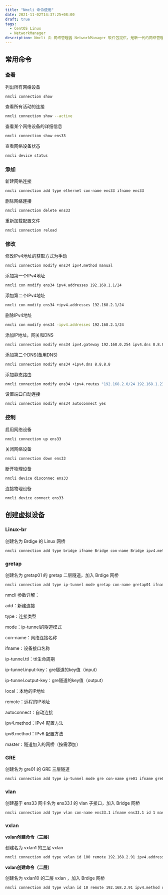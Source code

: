 ```yaml
---
title: "Nmcli 命令使用"
date: 2021-11-02T14:37:25+08:00
draft: true
tags:
  - CentOS Linux
  - NetworkManager
description: Nmcli 由 网络管理器 NetworkManager 软件包提供，是新一代的网络管理工具
---
```




## 常用命令

### 查看

列出所有网络设备

```bash
nmcli connection show
```

查看所有活动的连接

```bash
nmcli connection show --active
```

查看某个网络设备的详细信息

```bash
nmcli connection show ens33
```

查看网络设备状态

```bash
nmcli device status
```

### 添加

新建网络连接

```bash
nmcli connection add type ethernet con-name ens33 ifname ens33
```

删除网络连接

```bash
nmcli connection delete ens33
```

重新加载配置文件

```bash
nmcli connection reload
```

### 修改

修改IPv4地址的获取方式为手动

```bash
nmcli connection modify ens34 ipv4.method manual
```

添加第一个IPv4地址

```bash
nmcli con modify ens34 ipv4.addresses 192.168.1.1/24
```

添加第二个IPv4地址

```bash
nmcli con modify ens34 +ipv4.addresses 192.168.2.1/24
```

删除IPv4地址

```bash
nmcli con modify ens34 -ipv4.addresses 192.168.2.1/24
```

添加IP地址，网关和DNS

```bash
nmcli connection modify ens34 ipv4.gateway 192.168.0.254 ipv4.dns 8.8.8.8
```

添加第二个DNS(备用DNS)

```bash
nmcli connection modify ens34 +ipv4.dns 8.8.8.8
```

添加静态路由

```bash
nmcli connection modify ens34 +ipv4.routes "192.168.2.0/24 192.168.1.233"
```

设置端口自动连接

```bash
nmcli connection modify ens34 autoconnect yes
```

### 控制

启用网络设备

```bash
nmcli connection up ens33
```

关闭网络设备

```bash
nmcli connection down ens33
```

断开物理设备

```bash
nmcli device disconnec ens33
```

连接物理设备


```bash
nmcli device connect ens33
```

## 创建虚拟设备

### Linux-br

创建名为 Brdige 的 Linux 网桥

```bash
nmcli connection add type bridge ifname Bridge con-name Bridge ipv4.method disable ipv6.method disable
```

### gretap

创建名为 gretap01 的 gretap 二层隧道，加入 Brdige 网桥

```bash
nmcli connection add type ip-tunnel mode gretap con-name gretap01 ifname gretap01 ip-tunnel.ttl 255 ip-tunnel.input-key 1 ip-tunnel.output-key 1 local 192.168.2.164 remote 192.168.2.91 ipv4.method disabled ipv6.method disabled master Bridge
```

nmcli 参数详解：

add：新建连接

type：连接类型

mode：ip-tunnel的隧道模式

con-name：网络连接名称

ifname：设备接口名称

ip-tunnel.ttl：ttl生命周期

ip-tunnel.input-key：gre隧道的key值（input）

ip-tunnel.output-key：gre隧道的key值（output）

local：本地的IP地址

remote：远程的IP地址

autoconnect：自动连接  

ipv4.method：IPv4 配置方法

ipv6.method：IPv6 配置方法

master：隧道加入的网桥（按需添加）

### GRE

创建名为 gre01 的 GRE 三层隧道

```bash
nmcli connection add type ip-tunnel mode gre con-name gre01 ifname gre01 remote 192.168.2.91 local 192.168.2.164 ipv4.addresses 172.233.1.2/24 ip-tunnel.input-key 1 ip-tunnel.output-key 1 ip-tunnel.ttl 255 ipv4.method manual ipv6.method disable
```

### vlan

创建基于 ens33 网卡名为 ens33.1 的 vlan 子接口，加入 Bridge 网桥

```bash
nmcli connection add type vlan con-name ens33.1 ifname ens33.1 id 1 master Bridge dev ens33
```

### vxlan

**vxlan创建命令（三层）**

创建名为 vxlan1 的三层 vxlan

```bash
nmcli connection add type vxlan id 100 remote 192.168.2.91 ipv4.addresses 172.233.233.1/24 ipv4.method manual ipv6.method disabled ifname vxlan1 connection.id vxlan1 vxlan.parent ens32
```

**vxlan创建命令（二层）**

创建名为 vxlan10 的二层 vxlan ，加入 Brdige 网桥

```bash
nmcli connection add type vxlan id 10 remote 192.168.2.91 ipv4.method disabled ipv6.method disabled ifname vxlan10 connection.id vxlan10 vxlan.parent ens32 master Bridge
```





